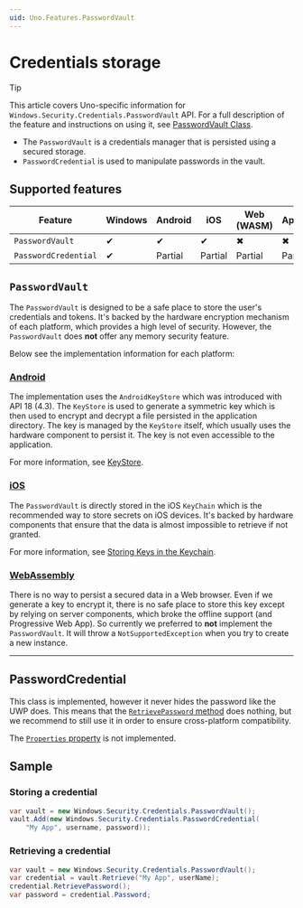 ```yaml
---
uid: Uno.Features.PasswordVault
---
```


# Credentials storage

> [!TIP]
> This article covers Uno-specific information for `Windows.Security.Credentials.PasswordVault` API. For a full description of the feature and instructions on using it, see [PasswordVault Class](https://learn.microsoft.com/uwp/api/windows.security.credentials.passwordvault).

* The `PasswordVault` is a credentials manager that is persisted using a secured storage.
* `PasswordCredential` is used to manipulate passwords in the vault.

## Supported features

| Feature              | Windows | Android | iOS     | Web (WASM) | AppKit  | Linux (Skia) | Win 7 (Skia) | Tizen |
|----------------------|---------|---------|---------|------------|---------|--------------|--------------|-------|
| `PasswordVault`      | ✔       | ✔       | ✔       | ✖           | ✖       | ✖            | ✖            | ✖     |
| `PasswordCredential` | ✔       | Partial | Partial | Partial    | Partial | ✖            | ✖            | ✖     |

## `PasswordVault`

The `PasswordVault` is designed to be a safe place to store the user's credentials and tokens.
It's backed by the hardware encryption mechanism of each platform, which provides a high level of security.
However, the `PasswordVault` does **not** offer any memory security feature.

Below see the implementation information for each platform:

### [**Android**](#tab/android)

The implementation uses the `AndroidKeyStore` which was introduced with API 18 (4.3).
The `KeyStore` is used to generate a symmetric key which is then used to encrypt and decrypt a file persisted in the application directory.
The key is managed by the `KeyStore` itself, which usually uses the hardware component to persist it. The key is not even accessible to the application.

For more information, see [KeyStore](https://developer.android.com/reference/java/security/KeyStore).

### [**iOS**](#tab/iOS)

The `PasswordVault` is directly stored in the iOS `KeyChain` which is the recommended way to store secrets on iOS devices.
It's backed by hardware components that ensure that the data is almost impossible to retrieve if not granted.

For more information, see [Storing Keys in the Keychain](https://developer.apple.com/documentation/security/certificate_key_and_trust_services/keys/storing_keys_in_the_keychain).

### [**WebAssembly**](#tab/WebAssembly)

There is no way to persist a secured data in a Web browser. Even if we generate a key to encrypt it,
there is no safe place to store this key except by relying on server components, which broke the offline support (and Progressive Web App).
So currently we preferred to **not** implement the `PasswordVault`. It will throw a `NotSupportedException` when you try to create a new instance.

---

## PasswordCredential

This class is implemented, however it never hides the password like the UWP does.
This means that the [`RetrievePassword` method](https://learn.microsoft.com/uwp/api/windows.security.credentials.passwordcredential.retrievepassword#Windows_Security_Credentials_PasswordCredential_RetrievePassword) does nothing,
but we recommend to still use it in order to ensure cross-platform compatibility.

The [`Properties` property](https://learn.microsoft.com/uwp/api/windows.security.credentials.passwordcredential.properties#Windows_Security_Credentials_PasswordCredential_Properties) is not implemented.

## Sample

### Storing a credential

```csharp
var vault = new Windows.Security.Credentials.PasswordVault();
vault.Add(new Windows.Security.Credentials.PasswordCredential(
    "My App", username, password));
```

### Retrieving a credential

```csharp
var vault = new Windows.Security.Credentials.PasswordVault();
var credential = vault.Retrieve("My App", userName);
credential.RetrievePassword();
var password = credential.Password;
```
